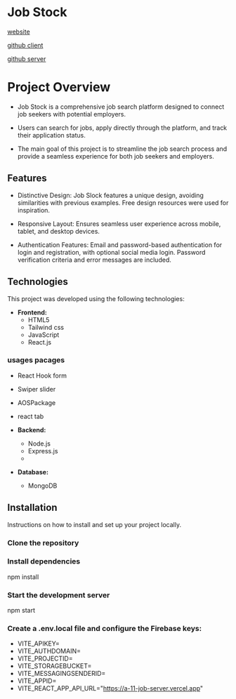 
# Job Stock

 [website](https://subtle-jalebi-3f9c3c.netlify.app/)

 [github  client ](https://github.com/Porgramming-Hero-web-course/b9a11-client-side-k12amrul )
 
 [github  server ](  https://github.com/Porgramming-Hero-web-course/b9a11-server-side-k12amrul) 


#  Project Overview  
- Job Stock is a comprehensive job search platform designed to connect job seekers with potential employers.
  
- Users can search for jobs, apply directly through the platform, and track their application status.
  
- The main goal of this project is to streamline the job search process and provide a seamless experience for both job seekers and employers.


## Features

- Distinctive Design: Job Slock features a unique design, avoiding similarities with previous examples. Free design resources were used for inspiration.

- Responsive Layout: Ensures seamless user experience across mobile, tablet, and desktop devices.

- Authentication Features: Email and password-based authentication for login and registration, with optional social media login. Password verification criteria and error messages are included.






## Technologies

This project was developed using the following technologies:

- **Frontend:**
  - HTML5
  - Tailwind css
  - JavaScript
  - React.js
###  usages pacages
-  React Hook form
-  Swiper slider
-  AOSPackage
-  react tab 

- **Backend:**
  - Node.js
  - Express.js
  - 

- **Database:**
  - MongoDB

## Installation

Instructions on how to install and set up your project locally.


### Clone the repository

### Install dependencies
npm install
### Start the development server
npm start

### Create a .env.local file and configure the Firebase keys:

- VITE_APIKEY= 
- VITE_AUTHDOMAIN= 
- VITE_PROJECTID=
- VITE_STORAGEBUCKET=
- VITE_MESSAGINGSENDERID= 
- VITE_APPID= 
- VITE_REACT_APP_API_URL="https://a-11-job-server.vercel.app"










